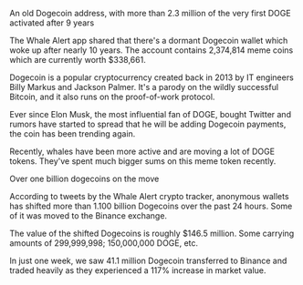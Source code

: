 An old Dogecoin address, with more than 2.3 million of the very first DOGE activated after 9 years

The Whale Alert app shared that there's a dormant Dogecoin wallet which woke up after nearly 10 years. The account contains 2,374,814 meme coins which are currently worth $338,661.

Dogecoin is a popular cryptocurrency created back in 2013 by IT engineers Billy Markus and Jackson Palmer. It's a parody on the wildly successful Bitcoin, and it also runs on the proof-of-work protocol.

Ever since Elon Musk, the most influential fan of DOGE, bought Twitter and rumors have started to spread that he will be adding Dogecoin payments, the coin has been trending again.

Recently, whales have been more active and are moving a lot of DOGE tokens. They've spent much bigger sums on this meme token recently.

Over one billion dogecoins on the move

According to tweets by the Whale Alert crypto tracker, anonymous wallets has shifted more than 1.100 billion Dogecoins over the past 24 hours. Some of it was moved to the Binance exchange.

The value of the shifted Dogecoins is roughly $146.5 million. Some carrying amounts of 299,999,998; 150,000,000 DOGE, etc.

In just one week, we saw 41.1 million Dogecoin transferred to Binance and traded heavily as they experienced a 117% increase in market value.

